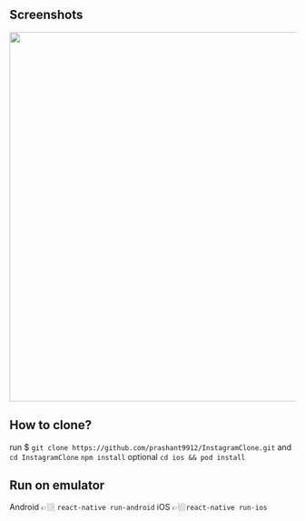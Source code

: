 
## Screenshots

<img src="https://i.imgur.com/oRNEIBI.png" width=650px>

## How to clone?

run  $ `git clone https://github.com/prashant9912/InstagramClone.git`
and 
`cd InstagramClone`
`npm install`
optional 
`cd ios && pod install`



## Run on emulator

Android 👉🏼 `react-native run-android`
iOS 👉🏼`react-native run-ios`
